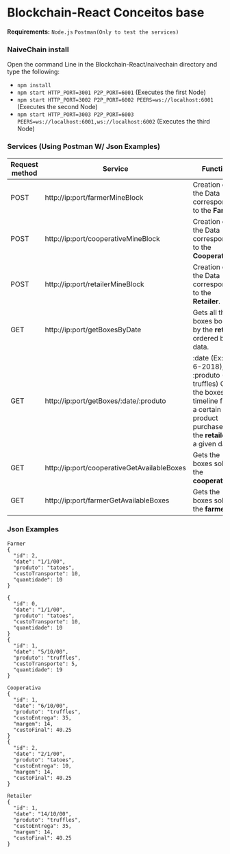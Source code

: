 # Blockchain-React Conceitos base

**Requirements:** 
`Node.js`
`Postman(Only to test the services)`

### NaiveChain install

Open the command Line in the Blockchain-React/naivechain directory and type the following:

* `npm install` 
* `npm start HTTP_PORT=3001 P2P_PORT=6001` (Executes the first Node)
* `npm start HTTP_PORT=3002 P2P_PORT=6002 PEERS=ws://localhost:6001 ` (Executes the second Node)
* `npm start HTTP_PORT=3003 P2P_PORT=6003 PEERS=ws://localhost:6001,ws://localhost:6002` (Executes the third Node)

### Services (Using Postman W/ Json Examples)
Request method | Service      | Function
-------------- | ------------ | -------------
POST | http://ip:port/farmerMineBlock | Creation of the Data corresponding to the **Farmer**.
POST | http://ip:port/cooperativeMineBlock | Creation of the Data corresponding to the **Cooperative**.
POST | http://ip:port/retailerMineBlock | Creation of the Data corresponding to the **Retailer**.
 GET | http://ip:port/getBoxesByDate | Gets all the boxes bought by the **retailer** ordered by data.
 GET | http://ip:port/getBoxes/:date/:produto |  :date (Ex: 14-6-2018), :produto (Ex: truffles) Gets the boxes timeline from a certain product purchased by the **retailer** in a given date.
 GET | http://ip:port/cooperativeGetAvailableBoxes | Gets the boxes sold by the **cooperative**
 GET | http://ip:port/farmerGetAvailableBoxes | Gets the boxes sold by the **farmer**

### Json Examples

```
Farmer
{
  "id": 2,
  "date": "1/1/00",
  "produto": "tatoes",
  "custoTransporte": 10,
  "quantidade": 10
}
 
{
  "id": 0,
  "date": "1/1/00",
  "produto": "tatoes",
  "custoTransporte": 10,
  "quantidade": 10
}
{
  "id": 1,
  "date": "5/10/00",
  "produto": "truffles",
  "custoTransporte": 5,
  "quantidade": 19
}
```
```
Cooperativa
{
  "id": 1,
  "date": "6/10/00",
  "produto": "truffles",
  "custoEntrega": 35,
  "margem": 14,
  "custoFinal": 40.25
}
{
  "id": 2,
  "date": "2/1/00",
  "produto": "tatoes",
  "custoEntrega": 10,
  "margem": 14,
  "custoFinal": 40.25
}
```
```
Retailer
{
  "id": 1,
  "date": "14/10/00",
  "produto": "truffles",
  "custoEntrega": 35,
  "margem": 14,
  "custoFinal": 40.25
}
```
